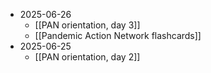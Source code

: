 - 2025-06-26
	- [[PAN orientation, day 3]]
	- [[Pandemic Action Network flashcards]]
- 2025-06-25
	- [[PAN orientation, day 2]]